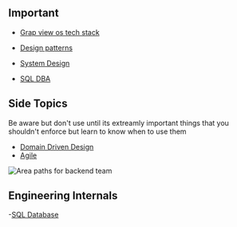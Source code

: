 ## Important 
- [Grap view os tech stack](https://coggle.it/diagram/ZtMDf8rvLIwlbc-0/t/backend-engineering/44ac2c05e0c7fcdd9920723c49ec128e5a65bcc430a145638eb01f5c64a884a1)

- [Design patterns](https://www.youtube.com/watch?v=rylaiB2uH2A)
- [System Design](https://www.youtube.com/watch?v=MbjObHmDbZo)
- [SQL DBA](https://www.youtube.com/watch?v=s5D-akIgaSQ&list=PLDYqU5RH_aX1YFzkgpbemCHfAkuHkUu7c)

  

## Side Topics 

Be aware but don't use until its extreamly important 
 things that you shouldn't enforce but learn to know when to use them 
- [Domain Driven Design](https://www.youtube.com/watch?v=JubdZIdLQ4M&list=PLsrRMpHuSOU1_AaGbbuJSxhYZmhsWYirn)
- [Agile](https://www.youtube.com/watch?v=cz7h2WO5Tk4&list=PLsrRMpHuSOU1GAMptOMTnrvj-naPznEwa)

![Area paths for backend team](https://github.com/user-attachments/assets/64648dec-8a2c-4837-bcf6-f8b5f1d5ceac)

## Engineering Internals
-[SQL Database](https://www.youtube.com/watch?v=HhqOrbX3Bls&list=PLDYqU5RH_aX1VSVvjdla9TOKf939UhIDB)
